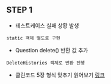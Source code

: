 ## STEP 1

- 테스트케이스 실패 상황 발생
```
static 객체 별도로 구현
```

- Question delete() 반환 값 추가
```
DeleteHistories 객체로 반환 진행
```

- 클린코드 5장 형식 맞추기 읽어보기
  [링크](http://amazingguni.github.io/blog/2016/05/Clean-Code-5-%ED%98%95%EC%8B%9D-%EB%A7%9E%EC%B6%94%EA%B8%B0)
